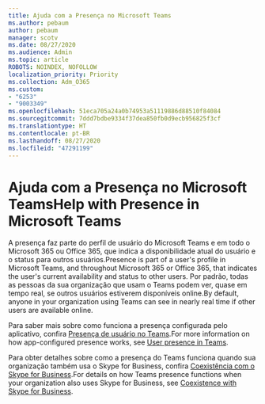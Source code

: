 ```yaml
---
title: Ajuda com a Presença no Microsoft Teams
ms.author: pebaum
author: pebaum
manager: scotv
ms.date: 08/27/2020
ms.audience: Admin
ms.topic: article
ROBOTS: NOINDEX, NOFOLLOW
localization_priority: Priority
ms.collection: Adm_O365
ms.custom:
- "6253"
- "9003349"
ms.openlocfilehash: 51eca705a24a0b74953a51119886d88510f84084
ms.sourcegitcommit: 7ddd7bdbe9334f37dea850fb0d9ecb956825f3cf
ms.translationtype: HT
ms.contentlocale: pt-BR
ms.lasthandoff: 08/27/2020
ms.locfileid: "47291199"
---
```

# <a name="help-with-presence-in-microsoft-teams"></a><span data-ttu-id="8d82d-102">Ajuda com a Presença no Microsoft Teams</span><span class="sxs-lookup"><span data-stu-id="8d82d-102">Help with Presence in Microsoft Teams</span></span>

<span data-ttu-id="8d82d-103">A presença faz parte do perfil de usuário do Microsoft Teams e em todo o Microsoft 365 ou Office 365, que indica a disponibilidade atual do usuário e o status para outros usuários.</span><span class="sxs-lookup"><span data-stu-id="8d82d-103">Presence is part of a user's profile in Microsoft Teams, and throughout Microsoft 365 or Office 365, that indicates the user's current availability and status to other users.</span></span> <span data-ttu-id="8d82d-104">Por padrão, todas as pessoas da sua organização que usam o Teams podem ver, quase em tempo real, se outros usuários estiverem disponíveis online.</span><span class="sxs-lookup"><span data-stu-id="8d82d-104">By default, anyone in your organization using Teams can see in nearly real time if other users are available online.</span></span>

<span data-ttu-id="8d82d-105">Para saber mais sobre como funciona a presença configurada pelo aplicativo, confira [Presença de usuário no Teams](https://docs.microsoft.com/microsoftteams/presence-admins).</span><span class="sxs-lookup"><span data-stu-id="8d82d-105">For more information on how app-configured presence works, see [User presence in Teams](https://docs.microsoft.com/microsoftteams/presence-admins).</span></span>

<span data-ttu-id="8d82d-106">Para obter detalhes sobre como a presença do Teams funciona quando sua organização também usa o Skype for Business, confira [Coexistência com o Skype for Business](https://docs.microsoft.com/microsoftteams/coexistence-chat-calls-presence#presence).</span><span class="sxs-lookup"><span data-stu-id="8d82d-106">For details on how Teams presence functions when your organization also uses Skype for Business, see [Coexistence with Skype for Business](https://docs.microsoft.com/microsoftteams/coexistence-chat-calls-presence#presence).</span></span>

